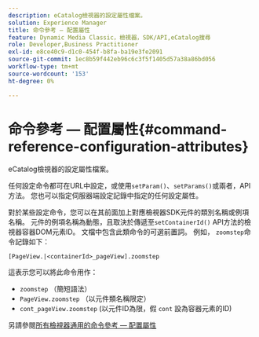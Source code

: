```yaml
---
description: eCatalog檢視器的設定屬性檔案。
solution: Experience Manager
title: 命令參考 — 配置屬性
feature: Dynamic Media Classic，檢視器，SDK/API,eCatalog搜尋
role: Developer,Business Practitioner
exl-id: e8ce40c9-d1c0-454f-b8fa-ba19e3fe2091
source-git-commit: 1ec8b59f442eb96c6c3f5f1405d57a38a86bd056
workflow-type: tm+mt
source-wordcount: '153'
ht-degree: 0%

---
```


# 命令參考 — 配置屬性{#command-reference-configuration-attributes}

eCatalog檢視器的設定屬性檔案。

任何設定命令都可在URL中設定，或使用`setParam()`、`setParams()`或兩者，API方法。 您也可以指定伺服器端設定記錄中指定的任何設定屬性。

對於某些設定命令，您可以在其前面加上對應檢視器SDK元件的類別名稱或例項名稱。 元件的例項名稱為動態，且取決於傳遞至`setContainerId()` API方法的檢視器容器DOM元素ID。 文檔中包含此類命令的可選前置詞。 例如， `zoomstep`命令記錄如下：

`[PageView.|<containerId>_pageView].zoomstep`

這表示您可以將此命令用作：

* `zoomstep` （簡短語法）
* `PageView.zoomstep` （以元件類名稱限定）
* `cont_pageView.zoomstep` (以元件ID為限，假 `cont` 設為容器元素的ID)

另請參閱[所有檢視器通用的命令參考 — 配置屬性](../../../r-html5-viewer-20-cmdref-configattrib/r-html5-viewer-20-cmdref-configattrib.md#concept-850e0f2c49b949deb7cfbfd330d329bd)
